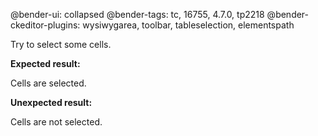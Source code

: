 @bender-ui: collapsed
@bender-tags: tc, 16755, 4.7.0, tp2218
@bender-ckeditor-plugins: wysiwygarea, toolbar, tableselection, elementspath

Try to select some cells.

**Expected result:**

Cells are selected.

**Unexpected result:**

Cells are not selected.

